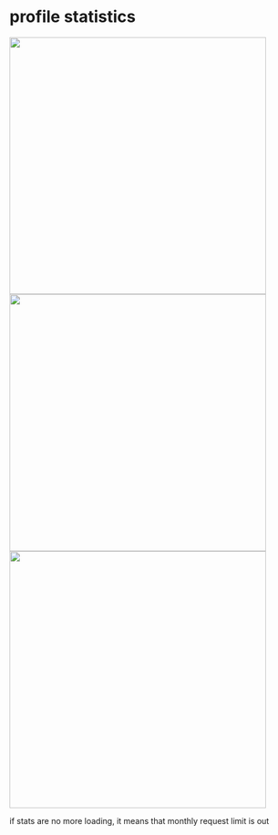 # profile statistics

<img src="https://github-readme-stats.vercel.app/api?username=mb6ockatf&count_private=true&show_icons=true&hide_border=true&cache_seconds=86400&theme=merko" width=450>
<img src="https://github-readme-stats.vercel.app/api/top-langs/?username=mb6ockatf&count_private=true&show_icons=true&hide_border=true&layout=compact&cache_seconds=8640&langs_count=10&theme=merko" width=450>
<img src="https://github.r2v.ch/codewars?user=mb6ockatf&stroke=black&top_languages=true&hide_clan=true&theme=nightowl&name=mb6ockatf" width=450>

if stats are no more loading, it means that monthly request limit is out
